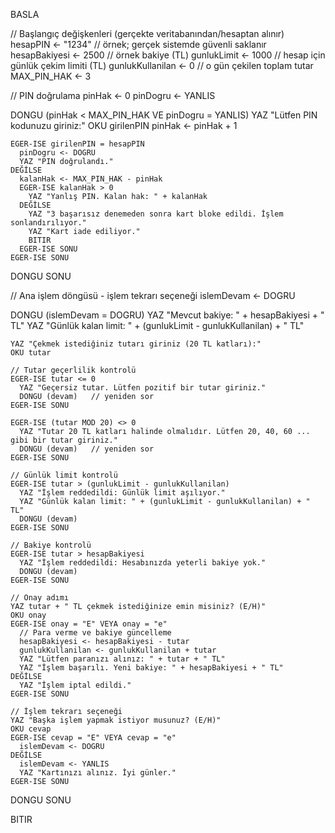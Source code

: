 BASLA

  // Başlangıç değişkenleri (gerçekte veritabanından/hesaptan alınır)
  hesapPIN <- "1234"                // örnek; gerçek sistemde güvenli saklanır
  hesapBakiyesi <- 2500             // örnek bakiye (TL)
  gunlukLimit <- 1000               // hesap için günlük çekim limiti (TL)
  gunlukKullanilan <- 0             // o gün çekilen toplam tutar
  MAX_PIN_HAK <- 3

  // PIN doğrulama
  pinHak <- 0
  pinDogru <- YANLIS

  DONGU (pinHak < MAX_PIN_HAK VE pinDogru = YANLIS)
    YAZ "Lütfen PIN kodunuzu giriniz:"
    OKU girilenPIN
    pinHak <- pinHak + 1

    EGER-ISE girilenPIN = hesapPIN
      pinDogru <- DOGRU
      YAZ "PIN doğrulandı."
    DEĞİLSE
      kalanHak <- MAX_PIN_HAK - pinHak
      EGER-ISE kalanHak > 0
        YAZ "Yanlış PIN. Kalan hak: " + kalanHak
      DEĞİLSE
        YAZ "3 başarısız denemeden sonra kart bloke edildi. İşlem sonlandırılıyor."
        YAZ "Kart iade ediliyor."
        BITIR
      EGER-ISE SONU
    EGER-ISE SONU

  DONGU SONU

  // Ana işlem döngüsü - işlem tekrarı seçeneği
  islemDevam <- DOGRU

  DONGU (islemDevam = DOGRU)
    YAZ "Mevcut bakiye: " + hesapBakiyesi + " TL"
    YAZ "Günlük kalan limit: " + (gunlukLimit - gunlukKullanilan) + " TL"

    YAZ "Çekmek istediğiniz tutarı giriniz (20 TL katları):"
    OKU tutar

    // Tutar geçerlilik kontrolü
    EGER-ISE tutar <= 0
      YAZ "Geçersiz tutar. Lütfen pozitif bir tutar giriniz."
      DONGU (devam)   // yeniden sor
    EGER-ISE SONU

    EGER-ISE (tutar MOD 20) <> 0
      YAZ "Tutar 20 TL katları halinde olmalıdır. Lütfen 20, 40, 60 ... gibi bir tutar giriniz."
      DONGU (devam)   // yeniden sor
    EGER-ISE SONU

    // Günlük limit kontrolü
    EGER-ISE tutar > (gunlukLimit - gunlukKullanilan)
      YAZ "İşlem reddedildi: Günlük limit aşılıyor."
      YAZ "Günlük kalan limit: " + (gunlukLimit - gunlukKullanilan) + " TL"
      DONGU (devam)
    EGER-ISE SONU

    // Bakiye kontrolü
    EGER-ISE tutar > hesapBakiyesi
      YAZ "İşlem reddedildi: Hesabınızda yeterli bakiye yok."
      DONGU (devam)
    EGER-ISE SONU

    // Onay adımı
    YAZ tutar + " TL çekmek istediğinize emin misiniz? (E/H)"
    OKU onay
    EGER-ISE onay = "E" VEYA onay = "e"
      // Para verme ve bakiye güncelleme
      hesapBakiyesi <- hesapBakiyesi - tutar
      gunlukKullanilan <- gunlukKullanilan + tutar
      YAZ "Lütfen paranızı alınız: " + tutar + " TL"
      YAZ "İşlem başarılı. Yeni bakiye: " + hesapBakiyesi + " TL"
    DEĞİLSE
      YAZ "İşlem iptal edildi."
    EGER-ISE SONU

    // İşlem tekrarı seçeneği
    YAZ "Başka işlem yapmak istiyor musunuz? (E/H)"
    OKU cevap
    EGER-ISE cevap = "E" VEYA cevap = "e"
      islemDevam <- DOGRU
    DEĞİLSE
      islemDevam <- YANLIS
      YAZ "Kartınızı alınız. İyi günler."
    EGER-ISE SONU

  DONGU SONU

BITIR
